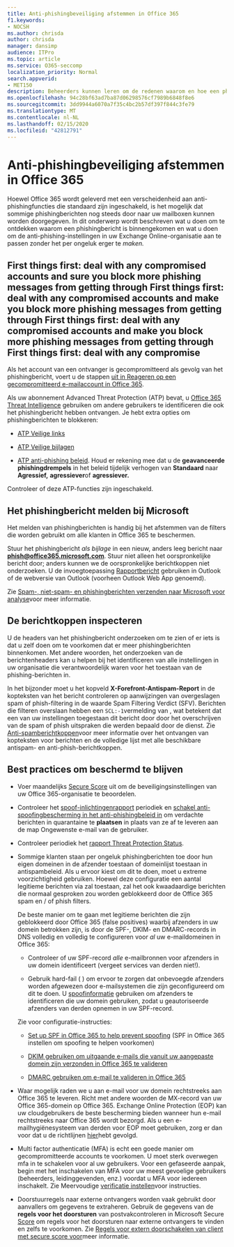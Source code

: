 ```yaml
---
title: Anti-phishingbeveiliging afstemmen in Office 365
f1.keywords:
- NOCSH
ms.author: chrisda
author: chrisda
manager: dansimp
audience: ITPro
ms.topic: article
ms.service: O365-seccomp
localization_priority: Normal
search.appverid:
- MET150
description: Beheerders kunnen leren om de redenen waarom en hoe een phishing-berichten door te krijgen, en wat te doen om meer phishing-berichten te voorkomen in de toekomst te identificeren.
ms.openlocfilehash: 94c28bf63ad7ba87d06298576cf7989b6848f8e6
ms.sourcegitcommit: 3dd9944a6070a7f35c4bc2b57df397f844c3fe79
ms.translationtype: MT
ms.contentlocale: nl-NL
ms.lasthandoff: 02/15/2020
ms.locfileid: "42812791"
---
```

# <a name="tune-anti-phishing-protection-in-office-365"></a>Anti-phishingbeveiliging afstemmen in Office 365

Hoewel Office 365 wordt geleverd met een verscheidenheid aan anti-phishingfuncties die standaard zijn ingeschakeld, is het mogelijk dat sommige phishingberichten nog steeds door naar uw mailboxen kunnen worden doorgegeven. In dit onderwerp wordt beschreven wat u doen om te ontdekken waarom een phishingbericht is binnengekomen en wat u doen om de anti-phishing-instellingen in uw Exchange Online-organisatie aan te passen zonder het per ongeluk erger te _maken._

## <a name="first-things-first-deal-with-any-compromised-accounts-and-make-sure-you-block-any-more-phishing-messages-from-getting-through"></a>First things first: deal with any compromised accounts and sure you block more phishing messages from getting through First things first: deal with any compromised accounts and make you block more phishing messages from getting through First things first: deal with any compromised accounts and make you block more phishing messages from getting through First things first: deal with any compromise

Als het account van een ontvanger is gecompromitteerd als gevolg van het phishingbericht, voert u de stappen [uit in Reageren op een gecompromitteerd e-mailaccount in Office 365](responding-to-a-compromised-email-account.md).

Als uw abonnement Advanced Threat Protection (ATP) bevat, u [Office 365 Threat Intelligence](office-365-ti.md) gebruiken om andere gebruikers te identificeren die ook het phishingbericht hebben ontvangen. Je hebt extra opties om phishingberichten te blokkeren:

- [ATP Veilige links](set-up-atp-safe-links-policies.md)

- [ATP Veilige bijlagen](set-up-atp-safe-attachments-policies.md)

- [ATP anti-phishing beleid](set-up-anti-phishing-policies.md). Houd er rekening mee dat u de **geavanceerde phishingdrempels** in het beleid tijdelijk verhogen van **Standaard** naar **Agressief,** **agressiever**of **agressiever.**

Controleer of deze ATP-functies zijn ingeschakeld.

## <a name="report-the-phishing-message-to-microsoft"></a>Het phishingbericht melden bij Microsoft

Het melden van phishingberichten is handig bij het afstemmen van de filters die worden gebruikt om alle klanten in Office 365 te beschermen.

Stuur het phishingbericht _als bijlage_ in een nieuw, anders leeg bericht naar **phish@office365.microsoft.com**. Stuur niet alleen het oorspronkelijke bericht door; anders kunnen we de oorspronkelijke berichtkoppen niet onderzoeken. U de invoegtoepassing [Rapportbericht](https://docs.microsoft.com/office365/securitycompliance/enable-the-report-message-add-in) gebruiken in Outlook of de webversie van Outlook (voorheen Outlook Web App genoemd).

Zie [Spam-, niet-spam- en phishingberichten verzenden naar Microsoft voor analyse](submit-spam-non-spam-and-phishing-scam-messages-to-microsoft-for-analysis.md)voor meer informatie.

## <a name="inspect-the-message-headers"></a>De berichtkoppen inspecteren

U de headers van het phishingbericht onderzoeken om te zien of er iets is dat u zelf doen om te voorkomen dat er meer phishingberichten binnenkomen. Met andere woorden, het onderzoeken van de berichtenheaders kan u helpen bij het identificeren van alle instellingen in uw organisatie die verantwoordelijk waren voor het toestaan van de phishing-berichten in.

In het bijzonder moet u het kopveld **X-Forefront-Antispam-Report** in de kopteksten van het bericht controleren op aanwijzingen van overgeslagen spam of phish-filtering in de waarde Spam Filtering Verdict (SFV). Berichten die filteren overslaan hebben een `SCL:-1`vermelding van , wat betekent dat een van uw instellingen toegestaan dit bericht door door het overschrijven van de spam of phish uitspraken die werden bepaald door de dienst. Zie [Anti-spamberichtkoppen](https://docs.microsoft.com/office365/SecurityCompliance/anti-spam-message-headers)voor meer informatie over het ontvangen van kopteksten voor berichten en de volledige lijst met alle beschikbare antispam- en anti-phish-berichtkoppen.

## <a name="best-practices-to-stay-protected"></a>Best practices om beschermd te blijven

- Voer maandelijks [Secure Score](../mtp/microsoft-secure-score.md) uit om de beveiligingsinstellingen van uw Office 365-organisatie te beoordelen.

- Controleer het [spoof-inlichtingenrapport](learn-about-spoof-intelligence.md) periodiek en [schakel anti-spoofingbescherming in het anti-phishingbeleid in](learn-about-spoof-intelligence.md#configuring-the-anti-spoofing-policy) om verdachte berichten in quarantaine te **plaatsen** in plaats van ze af te leveren aan de map Ongewenste e-mail van de gebruiker.

- Controleer periodiek het [rapport Threat Protection Status](view-reports-for-atp.md#threat-protection-status-report).

- Sommige klanten staan per ongeluk phishingberichten toe door hun eigen domeinen in de afzender toestaan of domeinlijst toestaan in antispambeleid. Als u ervoor kiest om dit te doen, moet u extreme voorzichtigheid gebruiken. Hoewel deze configuratie een aantal legitieme berichten via zal toestaan, zal het ook kwaadaardige berichten die normaal gesproken zou worden geblokkeerd door de Office 365 spam en / of phish filters.

  De beste manier om te gaan met legitieme berichten die zijn geblokkeerd door Office 365 (false positives) waarbij afzenders in uw domein betrokken zijn, is door de SPF-, DKIM- en DMARC-records in DNS volledig en volledig te configureren voor _al_ uw e-maildomeinen in Office 365:

  - Controleer of uw SPF-record _alle_ e-mailbronnen voor afzenders in uw domein identificeert (vergeet services van derden niet!).

  - Gebruik hard\-fail ( ) om ervoor te zorgen dat onbevoegde afzenders worden afgewezen door e-mailsystemen die zijn geconfigureerd om dit te doen. U [spoofinformatie](https://docs.microsoft.com/office365/securitycompliance/learn-about-spoof-intelligence) gebruiken om afzenders te identificeren die uw domein gebruiken, zodat u geautoriseerde afzenders van derden opnemen in uw SPF-record.

  Zie voor configuratie-instructies:
  
  - [Set up SPF in Office 365 to help prevent spoofing](set-up-spf-in-office-365-to-help-prevent-spoofing.md) (SPF in Office 365 instellen om spoofing te helpen voorkomen)

  - [DKIM gebruiken om uitgaande e-mails die vanuit uw aangepaste domein zijn verzonden in Office 365 te valideren](use-dkim-to-validate-outbound-email.md)

  - [DMARC gebruiken om e-mail te valideren in Office 365](use-dmarc-to-validate-email.md)

- Waar mogelijk raden we u aan e-mail voor uw domein rechtstreeks aan Office 365 te leveren. Richt met andere woorden de MX-record van uw Office 365-domein op Office 365. Exchange Online Protection (EOP) kan uw cloudgebruikers de beste bescherming bieden wanneer hun e-mail rechtstreeks naar Office 365 wordt bezorgd. Als u een e-mailhygiënesysteem van derden voor EOP moet gebruiken, zorg er dan voor dat u de richtlijnen [hier](https://docs.microsoft.com/exchange/mail-flow-best-practices/manage-mail-flow-using-third-party-cloud)hebt gevolgd.

- Multi factor authenticatie (MFA) is echt een goede manier om gecompromitteerde accounts te voorkomen. U moet sterk overwegen mfa in te schakelen voor al uw gebruikers. Voor een gefaseerde aanpak, begin met het inschakelen van MFA voor uw meest gevoelige gebruikers (beheerders, leidinggevenden, enz.) voordat u MFA voor iedereen inschakelt. Zie Meervoudige [verificatie instellen](https://docs.microsoft.com/office365/admin/security-and-compliance/set-up-multi-factor-authentication)voor instructies.

- Doorstuurregels naar externe ontvangers worden vaak gebruikt door aanvallers om gegevens te extraheren. Gebruik de gegevens van de **regels voor het doorsturen** van postvakcontroleren in Microsoft Secure [Score](../mtp/microsoft-secure-score.md) om regels voor het doorsturen naar externe ontvangers te vinden en zelfs te voorkomen. Zie [Regels voor extern doorschakelen van client met secure score voor](https://blogs.technet.microsoft.com/office365security/mitigating-client-external-forwarding-rules-with-secure-score/)meer informatie.
